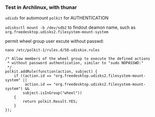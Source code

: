 ### Test in Archlinux, with thunar
`udisds`  for automount
`polkit` for AUTHENTICATION

`udisksctl mount -b /dev/sdb2`
to findout deamon name, such as `org.freedesktop.udisks2.filesystem-mount-system`

permit wheel group user excute without passwd:
  
    nano /etc/polkit-1/rules.d/50-udiskie.rules
```
/* Allow members of the wheel group to execute the defined actions
 * without password authentication, similar to "sudo NOPASSWD:"
 */
polkit.addRule(function(action, subject) {
    if ((action.id == "org.freedesktop.udisks2.filesystem-mount-system" ||
         action.id == "org.freedesktop.udisks2.filesystem-mount-system") &&
        subject.isInGroup("wheel"))
    {
        return polkit.Result.YES;
    }
});
```
